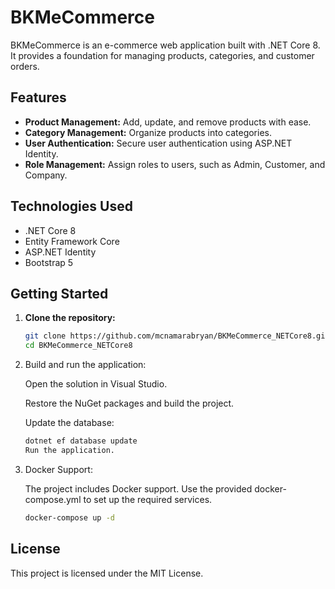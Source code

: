 # BKMeCommerce

BKMeCommerce is an e-commerce web application built with .NET Core 8. It provides a foundation for managing products, categories, and customer orders.

## Features

- **Product Management:** Add, update, and remove products with ease.
- **Category Management:** Organize products into categories.
- **User Authentication:** Secure user authentication using ASP.NET Identity.
- **Role Management:** Assign roles to users, such as Admin, Customer, and Company.

## Technologies Used

- .NET Core 8
- Entity Framework Core
- ASP.NET Identity
- Bootstrap 5

## Getting Started

1. **Clone the repository:**

   ```sh
   git clone https://github.com/mcnamarabryan/BKMeCommerce_NETCore8.git
   cd BKMeCommerce_NETCore8
2. Build and run the application:

	Open the solution in Visual Studio.

	Restore the NuGet packages and build the project.
  
	Update the database:

	```sh
	dotnet ef database update
	Run the application.

3. Docker Support:

	The project includes Docker support. Use the provided docker-compose.yml to set up the required services.
	```sh
	docker-compose up -d

## License
This project is licensed under the MIT License.